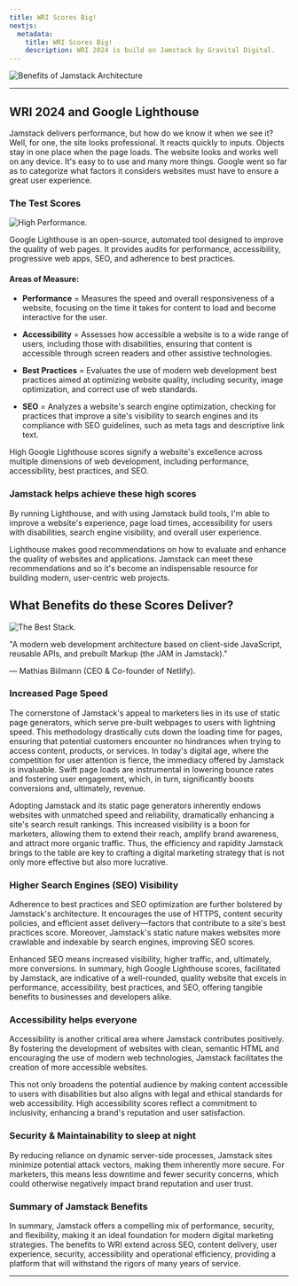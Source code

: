 ```yaml
---
title: WRI Scores Big!
nextjs:
  metadata:
    title: WRI Scores Big!
    description: WRI 2024 is build on Jamstack by Gravital Digital.
---
```


![Benefits of Jamstack Architecture](/images/benefits-of-jamstack-architecture.png)

---

## WRI 2024 and Google Lighthouse

Jamstack delivers performance, but how do we know it when we see it? Well, for one, the site looks professional. It reacts quickly to inputs. Objects stay in one place when the page loads. The website looks and works well on any device. It's easy to to use and many more things. Google went so far as to categorize what factors it considers websites must have to ensure a great user experience.

### The Test Scores

![High Performance.](/images/lighthouse-score-performance.png)

Google Lighthouse is an open-source, automated tool designed to improve the quality of web pages. It provides audits for performance, accessibility, progressive web apps, SEO, and adherence to best practices. 

#### Areas of Measure:

- **Performance** = Measures the speed and overall responsiveness of a website, focusing on the time it takes for content to load and become interactive for the user.

- **Accessibility** = Assesses how accessible a website is to a wide range of users, including those with disabilities, ensuring that content is accessible through screen readers and other assistive technologies.

- **Best Practices** = Evaluates the use of modern web development best practices aimed at optimizing website quality, including security, image optimization, and correct use of web standards.

- **SEO** = Analyzes a website's search engine optimization, checking for practices that improve a site's visibility to search engines and its compliance with SEO guidelines, such as meta tags and descriptive link text.

High Google Lighthouse scores signify a website's excellence across multiple dimensions of web development, including performance, accessibility, best practices, and SEO.

### Jamstack helps achieve these high scores

By running Lighthouse, and with using Jamstack build tools, I'm able to improve a website's experience, page load times, accessibility for users with disabilities, search engine visibility, and overall user experience. 

Lighthouse makes good recommendations on how to evaluate and enhance the quality of websites and applications. Jamstack can meet these recommendations and so it's become an indispensable resource for building modern, user-centric web projects.

## What Benefits do these Scores Deliver?

![The Best Stack.](/images/powerful-stack-biilman.png)

"A modern web development architecture based on client-side JavaScript, reusable APIs, and prebuilt Markup (the JAM in Jamstack)."

— Mathias Biilmann (CEO & Co-founder of Netlify).

### Increased Page Speed

The cornerstone of Jamstack's appeal to marketers lies in its use of static page generators, which serve pre-built webpages to users with lightning speed. This methodology drastically cuts down the loading time for pages, ensuring that potential customers encounter no hindrances when trying to access content, products, or services. In today's digital age, where the competition for user attention is fierce, the immediacy offered by Jamstack is invaluable. Swift page loads are instrumental in lowering bounce rates and fostering user engagement, which, in turn, significantly boosts conversions and, ultimately, revenue.

Adopting Jamstack and its static page generators inherently endows websites with unmatched speed and reliability, dramatically enhancing a site's search result rankings. This increased visibility is a boon for marketers, allowing them to extend their reach, amplify brand awareness, and attract more organic traffic. Thus, the efficiency and rapidity Jamstack brings to the table are key to crafting a digital marketing strategy that is not only more effective but also more lucrative.

### Higher Search Engines (SEO) Visibility

Adherence to best practices and SEO optimization are further bolstered by Jamstack's architecture. It encourages the use of HTTPS, content security policies, and efficient asset delivery—factors that contribute to a site's best practices score. Moreover, Jamstack's static nature makes websites more crawlable and indexable by search engines, improving SEO scores.

Enhanced SEO means increased visibility, higher traffic, and, ultimately, more conversions. In summary, high Google Lighthouse scores, facilitated by Jamstack, are indicative of a well-rounded, quality website that excels in performance, accessibility, best practices, and SEO, offering tangible benefits to businesses and developers alike.

### Accessibility helps everyone

Accessibility is another critical area where Jamstack contributes positively. By fostering the development of websites with clean, semantic HTML and encouraging the use of modern web technologies, Jamstack facilitates the creation of more accessible websites.

This not only broadens the potential audience by making content accessible to users with disabilities but also aligns with legal and ethical standards for web accessibility. High accessibility scores reflect a commitment to inclusivity, enhancing a brand's reputation and user satisfaction.

### Security & Maintainability to sleep at night

By reducing reliance on dynamic server-side processes, Jamstack sites minimize potential attack vectors, making them inherently more secure. For marketers, this means less downtime and fewer security concerns, which could otherwise negatively impact brand reputation and user trust.

### Summary of Jamstack Benefits

In summary, Jamstack offers a compelling mix of performance, security, and flexibility, making it an ideal foundation for modern digital marketing strategies. The benefits to WRI extend across SEO, content delivery, user experience, security, accessibility and operational efficiency, providing a platform that will withstand the rigors of many years of service.

---

